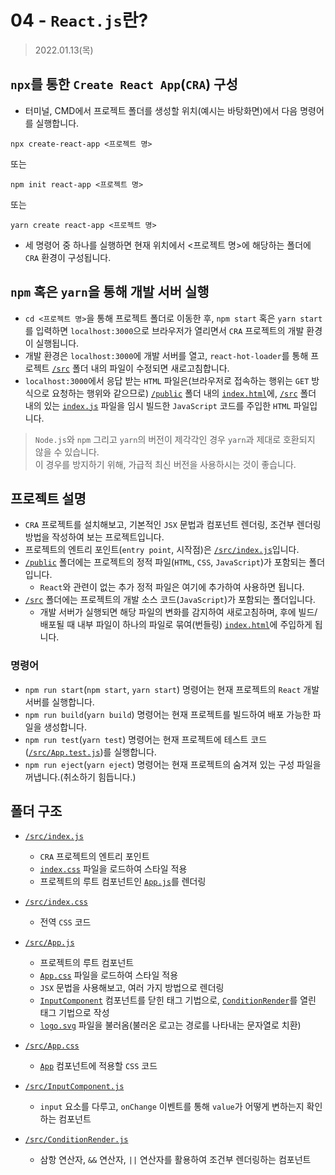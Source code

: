 # 04 - `React.js`란?

> 2022.01.13(목)

## `npx`를 통한 `Create React App`(`CRA`) 구성

- 터미널, CMD에서 프로젝트 폴더를 생성할 위치(예시는 바탕화면)에서 다음 명령어를 실행합니다.

```shell
npx create-react-app <프로젝트 명>
```

또는

```shell
npm init react-app <프로젝트 명>
```

또는

```shell
yarn create react-app <프로젝트 명>
```

- 세 명령어 중 하나를 실행하면 현재 위치에서 <프로젝트 명>에 해당하는 폴더에 `CRA` 환경이 구성됩니다.

## `npm` 혹은 `yarn`을 통해 개발 서버 실행

- `cd <프로젝트 명>`을 통해 프로젝트 폴더로 이동한 후, `npm start` 혹은 `yarn start`를 입력하면 `localhost:3000`으로 브라우저가 열리면서 `CRA` 프로젝트의 개발 환경이 실행됩니다.
- 개발 환경은 `localhost:3000`에 개발 서버를 열고, `react-hot-loader`를 통해 프로젝트 [`/src`](./src) 폴더 내의 파일이 수정되면 새로고침합니다.
- `localhost:3000`에서 응답 받는 `HTML` 파일은(브라우저로 접속하는 행위는 `GET` 방식으로 요청하는 행위와 같으므로) [`/public`](./public) 폴더 내의 [`index.html`](./public/index.html)에, [`/src`](./src) 폴더 내의 있는 [`index.js`](./src/index.js) 파일을 임시 빌드한 `JavaScript` 코드를 주입한 `HTML` 파일입니다.

> `Node.js`와 `npm` 그리고 `yarn`의 버전이 제각각인 경우 `yarn`과 제대로 호환되지 않을 수 있습니다.  
> 이 경우를 방지하기 위해, 가급적 최신 버전을 사용하시는 것이 좋습니다.

## 프로젝트 설명

- `CRA` 프로젝트를 설치해보고, 기본적인 `JSX` 문법과 컴포넌트 렌더링, 조건부 렌더링 방법을 작성하여 보는 프로젝트입니다.
- 프로젝트의 엔트리 포인트(`entry point`, 시작점)은 [`/src/index.js`](./src/index.js)입니다.
- [`/public`](./public) 폴더에는 프로젝트의 정적 파일(`HTML`, `CSS`, `JavaScript`)가 포함되는 폴더입니다.
  - `React`와 관련이 없는 추가 정적 파일은 여기에 추가하여 사용하면 됩니다.
- [`/src`](./src) 폴더에는 프로젝트의 개발 소스 코드(`JavaScript`)가 포함되는 폴더입니다.
  - 개발 서버가 실행되면 해당 파일의 변화를 감지하여 새로고침하며, 후에 빌드/배포될 때 내부 파일이 하나의 파일로 묶여(번들링) [`index.html`](./public/index.html)에 주입하게 됩니다.

### 명령어

- `npm run start`(`npm start`, `yarn start`) 명령어는 현재 프로젝트의 `React` 개발 서버를 실행합니다.
- `npm run build`(`yarn build`) 명령어는 현재 프로젝트를 빌드하여 배포 가능한 파일을 생성합니다.
- `npm run test`(`yarn test`) 명령어는 현재 프로젝트에 테스트 코드([`/src/App.test.js`](./src/App.test.js))를 실행합니다.
- `npm run eject`(`yarn eject`) 명령어는 현재 프로젝트의 숨겨져 있는 구성 파일을 꺼냅니다.(취소하기 힘듭니다.)

## 폴더 구조

- [`/src/index.js`](./src/index.js)

  - `CRA` 프로젝트의 엔트리 포인트
  - [`index.css`](./src/index.css) 파일을 로드하여 스타일 적용
  - 프로젝트의 루트 컴포넌트인 [`App.js`](./src/App.js)를 렌더링

- [`/src/index.css`](./src/index.css)

  - 전역 `CSS` 코드

- [`/src/App.js`](./src/App.js)

  - 프로젝트의 루트 컴포넌트
  - [`App.css`](./src/App.css) 파일을 로드하여 스타일 적용
  - `JSX` 문법을 사용해보고, 여러 가지 방법으로 렌더링
  - [`InputComponent`](./src/InputComponent.jsx) 컴포넌트를 닫힌 태그 기법으로, [`ConditionRender`](./src/ConditionRender.jsx)를 열린 태그 기법으로 작성
  - [`logo.svg`](./src/logo.svg) 파일을 불러옴(불러온 로고는 경로를 나타내는 문자열로 치환)

- [`/src/App.css`](./src/App.css)

  - [`App`](./src/App.js) 컴포넌트에 적용할 `CSS` 코드

- [`/src/InputComponent.js`](./src/InputComponent.jsx)

  - `input` 요소를 다루고, `onChange` 이벤트를 통해 `value`가 어떻게 변하는지 확인하는 컴포넌트

- [`/src/ConditionRender.js`](./src/ConditionRender.jsx)

  - 삼항 연산자, `&&` 연산자, `||` 연산자를 활용하여 조건부 렌더링하는 컴포넌트
